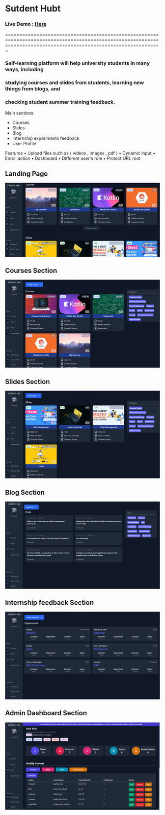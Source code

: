# Sutdent Hubt
### Live Demo : [Here](https://student-hub-deploy-production.up.railway.app/)
===================================================================================================================================================================

### Self-learning platform will help university students in many ways, including
### studying courses and slides from students, learning new things from blogs, and
### checking student summer training feedback.

Main sections
* Courses
* Slides
*  Blog
* Internship experiments feedback
* User Profile
  
Features
• Upload files such as ( videos , images , pdf )
• Dynamic input
• Enroll action
• Dashboard
• Different user's role
• Protect URL root

## Landing Page
![Landing Page](https://github.com/Nuf1i/Students-hub-graduation-project/blob/main/Preview/landing_page.png)

## Courses Section
![Landing Page](https://github.com/Nuf1i/Students-hub-graduation-project/blob/main/Preview/Courses.png)

## Slides Section
![Landing Page](https://github.com/Nuf1i/Students-hub-graduation-project/blob/main/Preview/slides.png)

## Blog Section
![Landing Page](https://github.com/Nuf1i/Students-hub-graduation-project/blob/main/Preview/blog.png)

## Internship feedback Section
![Landing Page](https://github.com/Nuf1i/Students-hub-graduation-project/blob/main/Preview/internship.png)

## Admin Dashboard Section
![Landing Page](https://github.com/Nuf1i/Students-hub-graduation-project/blob/main/Preview/dashboard.png)
